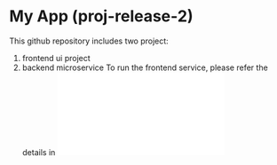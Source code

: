 # My App (proj-release-2)

This github repository includes two project:

1. frontend ui project
2. backend microservice
   To run the frontend service, please refer the details in ![RELEASE.md](/RELEASE.md)
